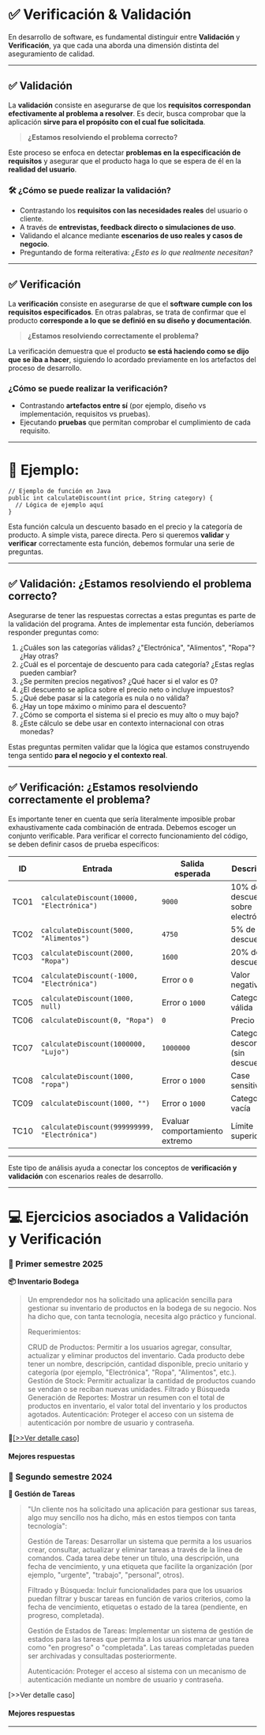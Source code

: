 # ✅ Verificación & Validación

En desarrollo de software, es fundamental distinguir entre **Validación** y **Verificación**, ya que cada una aborda una dimensión distinta del aseguramiento de calidad.

---

## ✅ Validación

La **validación** consiste en asegurarse de que los **requisitos correspondan efectivamente al problema a resolver**. Es decir, busca comprobar que la aplicación **sirve para el propósito con el cual fue solicitada**.

> **¿Estamos resolviendo el problema correcto?**

Este proceso se enfoca en detectar **problemas en la especificación de requisitos** y asegurar que el producto haga lo que se espera de él en la **realidad del usuario**.

### 🛠️ ¿Cómo se puede realizar la validación?

- Contrastando los **requisitos con las necesidades reales** del usuario o cliente.
- A través de **entrevistas, feedback directo o simulaciones de uso**.
- Validando el alcance mediante **escenarios de uso reales y casos de negocio**.
- Preguntando de forma reiterativa: *¿Esto es lo que realmente necesitan?*


---

## ✅ Verificación

La **verificación** consiste en asegurarse de que el **software cumple con los requisitos especificados**. En otras palabras, se trata de confirmar que el producto **corresponde a lo que se definió en su diseño y documentación**.

> **¿Estamos resolviendo correctamente el problema?**

La verificación demuestra que el producto **se está haciendo como se dijo que se iba a hacer**, siguiendo lo acordado previamente en los artefactos del proceso de desarrollo.

### ¿Cómo se puede realizar la verificación?

- Contrastando **artefactos entre sí** (por ejemplo, diseño vs implementación, requisitos vs pruebas).
- Ejecutando **pruebas** que permitan comprobar el cumplimiento de cada requisito.

---

# 🧪 Ejemplo: 
```
// Ejemplo de función en Java
public int calculateDiscount(int price, String category) {
  // Lógica de ejemplo aquí
}
```
        
     

Esta función calcula un descuento basado en el precio y la categoría de producto. A simple vista, parece directa. Pero si queremos **validar** y **verificar** correctamente esta función, debemos formular una serie de preguntas.

---

## ✅ Validación: ¿Estamos resolviendo el problema correcto?

Asegurarse de tener las respuestas correctas a estas preguntas es parte de la validación del programa. Antes de implementar esta función, deberíamos responder preguntas como:

1. ¿Cuáles son las categorías válidas? ¿"Electrónica", "Alimentos", "Ropa"? ¿Hay otras?
2. ¿Cuál es el porcentaje de descuento para cada categoría? ¿Estas reglas pueden cambiar?
3. ¿Se permiten precios negativos? ¿Qué hacer si el valor es 0?
4. ¿El descuento se aplica sobre el precio neto o incluye impuestos?
5. ¿Qué debe pasar si la categoría es nula o no válida?
6. ¿Hay un tope máximo o mínimo para el descuento?
7. ¿Cómo se comporta el sistema si el precio es muy alto o muy bajo?
8. ¿Este cálculo se debe usar en contexto internacional con otras monedas?

Estas preguntas permiten validar que la lógica que estamos construyendo tenga sentido **para el negocio y el contexto real**.

---

## ✅ Verificación: ¿Estamos resolviendo correctamente el problema?

Es importante tener en cuenta que sería literalmente imposible probar exhaustivamente cada combinación de entrada. Debemos escoger un conjunto verificable. Para verificar el correcto funcionamiento del código, se deben definir casos de prueba específicos:

| ID    | Entrada                                 | Salida esperada | Descripción                                  |
|-------|------------------------------------------|------------------|----------------------------------------------|
| TC01  | `calculateDiscount(10000, "Electrónica")` | `9000`           | 10% de descuento sobre electrónica           |
| TC02  | `calculateDiscount(5000, "Alimentos")`    | `4750`           | 5% de descuento                              |
| TC03  | `calculateDiscount(2000, "Ropa")`         | `1600`           | 20% de descuento                             |
| TC04  | `calculateDiscount(-1000, "Electrónica")` | Error o `0`      | Valor negativo                               |
| TC05  | `calculateDiscount(1000, null)`           | Error o `1000`   | Categoría no válida                          |
| TC06  | `calculateDiscount(0, "Ropa")`            | `0`              | Precio cero                                  |
| TC07  | `calculateDiscount(1000000, "Lujo")`      | `1000000`        | Categoría desconocida (sin descuento)        |
| TC08  | `calculateDiscount(1000, "ropa")`         | Error o `1000`   | Case sensitivity                             |
| TC09  | `calculateDiscount(1000, "")`             | Error o `1000`   | Categoría vacía                              |
| TC10  | `calculateDiscount(999999999, "Electrónica")` | Evaluar comportamiento extremo | Límite superior |

---

Este tipo de análisis ayuda a conectar los conceptos de **verificación y validación** con escenarios reales de desarrollo.

---

# 💻 Ejercicios asociados a Validación y Verificación 

### 📅 Primer semestre 2025

**📦 Inventario Bodega**
>
>Un emprendedor nos ha solicitado una aplicación sencilla para gestionar su inventario de productos en la bodega de su negocio. Nos ha dicho que, con tanta tecnología, necesita algo práctico y funcional.
>
>Requerimientos:
>
>CRUD de Productos: Permitir a los usuarios agregar, consultar, actualizar y eliminar productos del inventario. Cada producto debe tener un nombre, descripción, cantidad disponible, precio unitario y categoría (por ejemplo, "Electrónica", "Ropa", "Alimentos", etc.).
>Gestión de Stock: Permitir actualizar la cantidad de productos cuando se vendan o se reciban nuevas unidades.
>Filtrado y Búsqueda
>Generación de Reportes: Mostrar un resumen con el total de productos en inventario, el valor total del inventario y los productos agotados.
>Autenticación: Proteger el acceso con un sistema de autenticación por nombre de usuario y contraseña.

📄[[>>Ver detalle caso]](ejercicios/ej_s12025.md)

#### Mejores respuestas

### 📅 Segundo semestre 2024

**📝 Gestión de Tareas**
> "Un cliente nos ha solicitado una aplicación para gestionar sus tareas, algo muy sencillo nos ha dicho, más en estos tiempos con tanta tecnología":
>
>Gestión de Tareas: Desarrollar un sistema que permita a los usuarios crear, consultar, actualizar y eliminar tareas a través de la línea de comandos. Cada tarea debe tener un título, una descripción, una fecha de vencimiento, y una etiqueta que facilite la organización (por ejemplo, "urgente", "trabajo", "personal", otros).
>
>Filtrado y Búsqueda: Incluir funcionalidades para que los usuarios puedan filtrar y buscar tareas en función de varios criterios, como la fecha de vencimiento, etiquetas o estado de la tarea (pendiente, en progreso, completada).
>
>Gestión de Estados de Tareas: Implementar un sistema de gestión de estados para las tareas que permita a los usuarios marcar una tarea como "en progreso" o "completada". Las tareas completadas pueden ser archivadas y consultadas posteriormente.
>
>Autenticación: Proteger el acceso al sistema con un mecanismo de autenticación mediante un nombre de usuario y contraseña.
>

[>>Ver detalle caso]

#### Mejores respuestas

---
